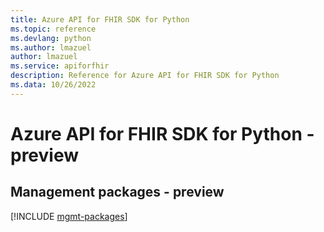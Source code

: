 ```yaml
---
title: Azure API for FHIR SDK for Python
ms.topic: reference
ms.devlang: python
ms.author: lmazuel
author: lmazuel
ms.service: apiforfhir
description: Reference for Azure API for FHIR SDK for Python
ms.data: 10/26/2022
---
```

# Azure API for FHIR SDK for Python - preview

## Management packages - preview
[!INCLUDE [mgmt-packages](api-for-fhir-mgmt-index.md)]
